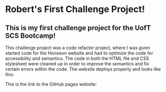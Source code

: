 # Robert's First Challenge Project!
## **This is my first challenge project for the UofT SCS Bootcamp!**
This challenge project was a code refactor project, where I was given started code for the Horiseon website and had to optimize the code for accessibility and semantics.
The code in both the HTML file and CSS stylesheet were cleaned up in order to improve the semantics and fix certain errors within the code.
The website deploys properly and looks like this:

This is the link to the GitHub pages website: